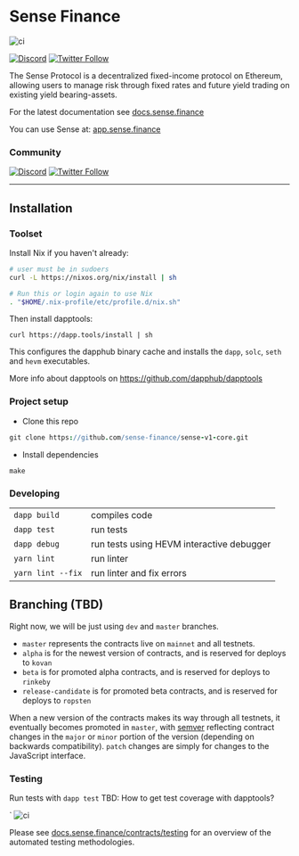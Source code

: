 # Sense Finance

![ci](https://github.com/sense-finance/sense-v1-core/actions/workflows/ci.yml/badge.svg)

[comment]: <> ([![codecov]&#40;https://codecov.io/gh/Sense/sense-v1-core/branch/develop/graph/badge.svg&#41;]&#40;https://codecov.io/gh/Sensefinance/sense;)
[comment]: <> ([![npm version]&#40;https://badge.fury.io/js/sense-finance.svg&#41;]&#40;https://badge.fury.io/js/sense-finance&#41;)
[![Discord](https://img.shields.io/discord/790088877381517322.svg?color=768AD4&label=discord&logo=https%3A%2F%2Fdiscordapp.com%2Fassets%2F8c9701b98ad4372b58f13fd9f65f966e.svg)](https://discordapp.com/channels/790088877381517322/)
[![Twitter Follow](https://img.shields.io/twitter/follow/senseprotocol.svg?label=senseprotocol&style=social)](https://twitter.com/senseprotocol)

The Sense Protocol is a decentralized fixed-income protocol on Ethereum, allowing users to manage risk through fixed rates and future yield trading on existing yield bearing-assets.

For the latest documentation see [docs.sense.finance](https://docs.sense.finance/)

You can use Sense at: [app.sense.finance](https://v)

### Community   

[![Discord](https://img.shields.io/discord/790088877381517322.svg?color=768AD4&label=discord&logo=https%3A%2F%2Fdiscordapp.com%2Fassets%2F8c9701b98ad4372b58f13fd9f65f966e.svg)](https://discordapp.com/channels/790088877381517322/) [![Twitter Follow](https://img.shields.io/twitter/follow/senseprotocol.svg?label=senseprotocol&style=social)](https://twitter.com/senseprotocol)

---

## Installation

### Toolset

Install Nix if you haven't already:

```sh
# user must be in sudoers
curl -L https://nixos.org/nix/install | sh

# Run this or login again to use Nix
. "$HOME/.nix-profile/etc/profile.d/nix.sh"
```

Then install dapptools:

```
curl https://dapp.tools/install | sh
```
This configures the dapphub binary cache and installs the `dapp`, `solc`, `seth` and `hevm` executables.

More info about dapptools on https://github.com/dapphub/dapptools

### Project setup
- Clone this repo
```coffeescript
git clone https://github.com/sense-finance/sense-v1-core.git
```
- Install dependencies
```
make
```

### Developing
|       |   	|
|---	|---	|
| `dapp build` | compiles code  |
| `dapp test`  | run tests   	|
| `dapp debug` | run tests using HEVM interactive debugger |
| `yarn lint`  | run linter |
| `yarn lint --fix`  | run linter and fix errors |

## Branching (TBD)

Right now, we will be just using `dev` and  `master` branches.

- `master` represents the contracts live on `mainnet` and all testnets.
- `alpha` is for the newest version of contracts, and is reserved for deploys to `kovan`
- `beta` is for promoted alpha contracts, and is reserved for deploys to `rinkeby`
- `release-candidate` is for promoted beta contracts, and is reserved for deploys to `ropsten`

When a new version of the contracts makes its way through all testnets, it eventually becomes promoted in `master`, with [semver](https://semver.org/) reflecting contract changes in the `major` or `minor` portion of the version (depending on backwards compatibility). `patch` changes are simply for changes to the JavaScript interface.

### Testing

Run tests with `dapp test`
TBD: How to get test coverage with dapptools?

`
![ci](https://github.com/sense-finance/sense-v1-core/actions/workflows/ci.yml/badge.svg)

[comment]: <> ([![codecov]&#40;https://codecov.io/gh/Sense/sense-v1-core/branch/develop/graph/badge.svg&#41;]&#40;https://codecov.io/gh/Sensefinance/sense;)

Please see [docs.sense.finance/contracts/testing](https://docs.sense.finance/contracts/testing) for an overview of the automated testing methodologies.
